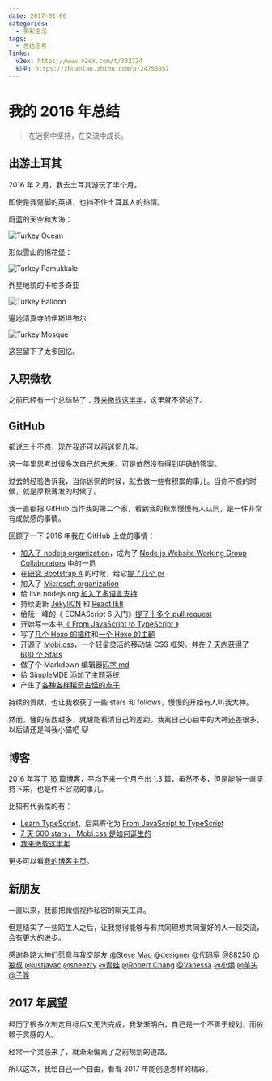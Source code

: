 ```yaml
---
date: 2017-01-06
categories:
  - 多彩生活
tags:
  - 总结思考
links:
  v2ex: https://www.v2ex.com/t/332724
  知乎: https://zhuanlan.zhihu.com/p/24753057
---
```


# 我的 2016 年总结

> 在迷惘中坚持，在交流中成长。

## 出游土耳其

2016 年 2 月，我去土耳其游玩了半个月。

即使是我蹩脚的英语，也挡不住土耳其人的热情。

蔚蓝的天空和大海：

![Turkey Ocean](../assets/2016_summery/turkey_ocean.jpg)

形似雪山的棉花堡：

![Turkey Pamukkale](../assets/2016_summery/turkey_pamukkale.jpg)

外星地貌的卡帕多奇亚

![Turkey Balloon](../assets/2016_summery/turkey_balloon.jpg)

遍地清真寺的伊斯坦布尔

![Turkey Mosque](../assets/2016_summery/turkey_mosque.jpg)

这里留下了太多回忆。

## 入职微软

之前已经有一个总结贴了：[我来微软这半年](http://blog.xcatliu.com/2016/10/23/half_year_in_microsoft/)，这里就不赘述了。

## GitHub

都说三十不惑，现在我还可以再迷惘几年。

这一年里思考过很多次自己的未来，可是依然没有得到明确的答案。

过去的经验告诉我，当你迷惘的时候，就去做一些有积累的事儿。当你不惑的时候，就是厚积薄发的时候了。

我一直都把 GitHub 当作我的第二个家，看到我的积累慢慢有人认同，是一件非常有成就感的事情。

回顾了一下 2016 年我在 GitHub 上做的事情：

- [加入了 nodejs organization](https://github.com/orgs/nodejs/people?utf8=%E2%9C%93&query=xcatliu)，成为了 [Node.js Website Working Group Collaborators](https://github.com/nodejs/nodejs.org#website-working-group-collaborators) 中的一员
- 在[研究 Bootstrap 4](http://blog.xcatliu.com/2016/01/12/bootstrap_4_preview/) 的时候，给它[提了几个 pr](https://github.com/twbs/bootstrap/issues?utf8=%E2%9C%93&q=author%3Axcatliu%20)
- 加入了 [Microsoft organization](https://github.com/orgs/Microsoft/people?utf8=%E2%9C%93&query=xcatliu)
- 给 live.nodejs.org [加入了多语言支持](https://github.com/nodejs/live.nodejs.org/pull/43)
- 持续更新 [JekyllCN](https://github.com/xcatliu/jekyllcn) 和 [React IE8](https://github.com/xcatliu/react-ie8)
- 给阮一峰的《 ECMAScript 6 入门》[提了十多个 pull request](https://github.com/ruanyf/es6tutorial/pulls?utf8=%E2%9C%93&q=is%3Apr%20author%3Axcatliu%20)
- 开始写一本书[《 From JavaScript to TypeScript 》](https://github.com/xcatliu/from-javascript-to-typescript)
- 写了[几个 Hexo 的插件]( https://www.v2ex.com/t/289667)和[一个 Hexo 的主题]( https://www.v2ex.com/t/288151)
- 开源了 [Mobi.css]( https://github.com/xcatliu/mobi.css)，一个轻量灵活的移动端 CSS 框架。并[在 7 天内获得了 600 个 Stars]( https://www.v2ex.com/t/304129)
- 做了个 Markdown 编辑器[码字 md](http://mazimd.com)
- 给 SimpleMDE [添加了主题系统](https://github.com/xcatliu/simplemde-theme-base)
- 产生了[各种各样稀奇古怪的点子](https://github.com/open-创意-club/创意)

持续的贡献，也让我收获了一些 stars 和 follows，慢慢的开始有人叫我大神。

然而，懂的东西越多，就越能看清自己的差距。我离自己心目中的大神还差很多，以后请还是叫我小猫吧 😺

## 博客

2016 年写了 [16 篇博客](http://blog.xcatliu.com/archives/2016/)，平均下来一个月产出 1.3 篇，虽然不多，但是能够一直坚持下来，也是件不容易的事儿。

比较有代表性的有：

- [Learn TypeScript](http://blog.xcatliu.com/2016/01/29/learn_typescript/)，后来孵化为 [From JavaScript to TypeScript](https://github.com/xcatliu/from-javascript-to-typescript)
- [7 天 600 stars， Mobi.css 是如何诞生的](http://blog.xcatliu.com/2016/09/05/600_stars_in_7_days/)
- [我来微软这半年](http://blog.xcatliu.com/2016/10/23/half_year_in_microsoft/)

更多可以看[我的博客主页](http://blog.xcatliu.com)。

## 新朋友

一直以来，我都把微信视作私密的聊天工具。

但是结实了一些陌生人之后，让我觉得能够与有共同理想共同爱好的人一起交流，会有更大的进步。

感谢各路大神们愿意与我交朋友 [@Steve Mao](https://github.com/stevemao) [@designer](http://chuangzaoshi.com/) [@代码家](https://github.com/daimajia) [@88250](https://github.com/88250) [@狼叔](https://github.com/i5ting) [@justjavac](https://github.com/justjavac) [@sneezry](https://github.com/sneezry) [@青蛙](https://github.com/xeodou) [@Robert Chang](https://github.com/cht8687) [@Vanessa](https://hacpai.com/member/Vanessa) [@小爝](https://github.com/xiaojue) [@芋头](https://github.com/xinyu198736) [@子骅](https://github.com/luin)

## 2017 年展望

经历了很多次制定目标后又无法完成，我渐渐明白，自己是一个不善于规划，而依赖于灵感的人。

经常一个灵感来了，就渐渐偏离了之前规划的道路。

所以这次，我给自己一个自由，看看 2017 年能创造怎样的精彩。

